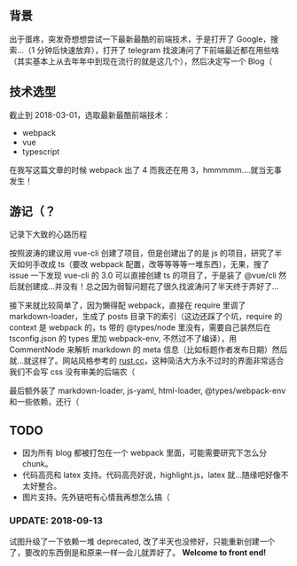 <!-- 
title: '现代前端一日游'
publish: 2018-03-01
author:
- fancl20
-->

## 背景

出于蛋疼，突发奇想想尝试一下最新最酷的前端技术，于是打开了 Google，搜索...（1 分钟后快速放弃），打开了 telegram 找波涛问了下前端最近都在用些啥（其实基本上从去年年中到现在流行的就是这几个），然后决定写一个 Blog（

## 技术选型

截止到 2018-03-01，选取最新最酷前端技术：

* webpack
* vue
* typescript

在我写这篇文章的时候 webpack 出了 4 而我还在用 3，hmmmmm....就当无事发生！

## 游记（？

记录下大致的心路历程

按照波涛的建议用 vue-cli 创建了项目，但是创建出了的是 js 的项目，研究了半天如何手改成 ts（要改 webpack 配置，改等等等等一堆东西），无果，搜了 issue 一下发现 vue-cli 的 3.0 可以直接创建 ts 的项目了，于是装了 @vue/cli 然后就创建成...并没有！总之因为弱智问题花了很久找波涛问了半天终于弄好了...

接下来就比较简单了，因为懒得配 webpack，直接在 require 里调了 markdown-loader，生成了 posts 目录下的索引（这边还踩了个坑，require 的 context 是 webpack 的，ts 带的 @types/node 里没有，需要自己装然后在 tsconfig.json 的 types 里加 webpack-env, 不然过不了编译），用 CommentNode 来解析 markdown 的 meta 信息（比如标题作者发布日期）然后就...就这样了。网站风格参考的 [rust.cc](http://rust.cc)，这种简洁大方永不过时的界面非常适合我们不会写 css 没有审美的后端农（

最后额外装了 markdown-loader, js-yaml, html-loader, @types/webpack-env 和一些依赖，还行（

## TODO

* 因为所有 blog 都被打包在一个 webpack 里面，可能需要研究下怎么分 chunk。
* 代码高亮和 latex 支持。代码高亮好说，highlight.js，latex 就...随缘吧好像不太好整合。
* 图片支持。先外链吧有心情我再想怎么搞（

### UPDATE: 2018-09-13

试图升级了一下依赖一堆 deprecated, 改了半天也没修好，只能重新创建一个了，要改的东西倒是和原来一样一会儿就弄好了。 **Welcome to front end!**
